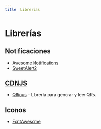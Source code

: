 ```yaml
---
title: Librerías
---
```


# Librerías

## Notificaciones

- [Awesome Notifications](https://f3oall.github.io/awesome-notifications/)
- [SweetAlert2](https://sweetalert2.github.io/)

## [CDNJS](https://cdnjs.com/libraries)

- [QRious](https://cdnjs.com/libraries/qrious) - Librería para generar y leer QRs.

## Iconos

- [FontAwesome](https://fontawesome.com/icons?d=gallery&m=free)
